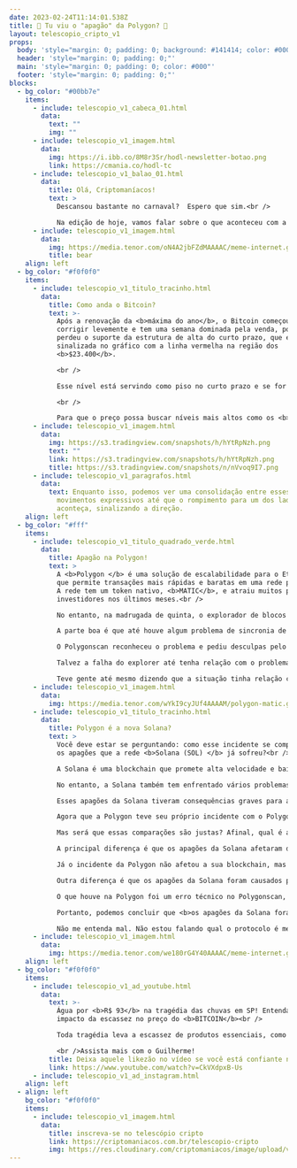 ```yaml
---
date: 2023-02-24T11:14:01.538Z
title: 🚨 Tu viu o "apagão" da Polygon? 🚨
layout: telescopio_cripto_v1
props:
  body: 'style="margin: 0; padding: 0; background: #141414; color: #000"'
  header: 'style="margin: 0; padding: 0;"'
  main: 'style="margin: 0; padding: 0; color: #000"'
  footer: 'style="margin: 0; padding: 0;"'
blocks:
  - bg_color: "#00bb7e"
    items:
      - include: telescopio_v1_cabeca_01.html
        data:
          text: ""
          img: ""
      - include: telescopio_v1_imagem.html
        data:
          img: https://i.ibb.co/8M8r3Sr/hodl-newsletter-botao.png
          link: https://cmania.co/hodl-tc
      - include: telescopio_v1_balao_01.html
        data:
          title: Olá, Criptomaníacos!
          text: >
            Descansou bastante no carnaval?  Espero que sim.<br />

            Na edição de hoje, vamos falar sobre o que aconteceu com a <b> rede Polygon </b> na madrugada desta quinta-feira, quando muitos usuários ficaram assustados com a possibilidade de um  <b>apagão na blockchain</b>. Você foi um deles?<br />
      - include: telescopio_v1_imagem.html
        data:
          img: https://media.tenor.com/oN4A2jbFZdMAAAAC/meme-internet.gif
          title: bear
    align: left
  - bg_color: "#f0f0f0"
    items:
      - include: telescopio_v1_titulo_tracinho.html
        data:
          title: Como anda o Bitcoin?
          text: >-
            Após a renovação da <b>máxima do ano</b>, o Bitcoin começou a
            corrigir levemente e tem uma semana dominada pela venda, porém, não
            perdeu o suporte da estrutura de alta do curto prazo, que está
            sinalizada no gráfico com a linha vermelha na região dos
            <b>$23.400</b>.

            <br />

            Esse nível está servindo como piso no curto prazo e se for rompido, podemos ver o início de uma <b>correção mais acentuada</b> até os suportes marcados em amarelo. Vale ressaltar que a região chave para a continuação do movimento de alta é o nível dos <b>$20.900</b>. 

            <br />

            Para que o preço possa buscar níveis mais altos como os <b>$27.700</b>, é crucial que consiga manter esse nível e depois precisa superar a barreira dos <b>$25.200</b> (linha rosa).
      - include: telescopio_v1_imagem.html
        data:
          img: https://s3.tradingview.com/snapshots/h/hYtRpNzh.png
          text: ""
          link: https://s3.tradingview.com/snapshots/h/hYtRpNzh.png
          title: https://s3.tradingview.com/snapshots/n/nVvoq9I7.png
      - include: telescopio_v1_paragrafos.html
        data:
          text: Enquanto isso, podemos ver uma consolidação entre esses níveis, sem muitos
            movimentos expressivos até que o rompimento para um dos lados
            aconteça, sinalizando a direção.
    align: left
  - bg_color: "#fff"
    items:
      - include: telescopio_v1_titulo_quadrado_verde.html
        data:
          title: Apagão na Polygon!
          text: >
            A <b>Polygon </b> é uma solução de escalabilidade para o Ethereum,
            que permite transações mais rápidas e baratas em uma rede paralela.
            A rede tem um token nativo, <b>MATIC</b>, e atraiu muitos projetos e
            investidores nos últimos meses.<br />

            No entanto, na madrugada de quinta, o explorador de blocos <b>Polygonscan </b> ficou fora do ar por várias horas, impedindo que as pessoas pudessem verificar as transações e os saldos na rede. <br />Isso gerou um pânico generalizado nas redes sociais, com muitos especulando que a própria blockchain da Polygon havia sofrido um <b>ataque </b> ou uma <b>falha grave</b>.<br />

            A parte boa é que até houve algum problema de sincronia de blocos, mas <b>a rede Polygon não parou de funcionar em nenhum momento</b>. <br />O principal problema foi apenas no Polygonscan, que é um serviço externo que mostra as informações da blockchain. <b>As transações continuaram sendo processadas normalmente pela rede e os fundos dos usuários não foram afetados. </b><br />

            O Polygonscan reconheceu o problema e pediu desculpas pelo inconveniente. Eles disseram que foi um <b>erro técnico causado por uma atualização do software </b> e que já foi resolvido. A rede Polygon também se pronunciou e disse que está trabalhando para evitar que isso aconteça novamente.<br />

            Talvez a falha do explorer até tenha relação com o problema de sincronia temporário que a rede passou. Mas isso tudo é bem menos grave do que os FUDs de que a rede tinha paralisado por completo.<br />

            Teve gente até mesmo dizendo que a situação tinha relação com a demissão em massa feita pela Polygon nos últimos dias, o que não parece ser o caso.<br />
      - include: telescopio_v1_imagem.html
        data:
          img: https://media.tenor.com/wYkI9cyJUf4AAAAM/polygon-matic.gif
      - include: telescopio_v1_titulo_tracinho.html
        data:
          title: Polygon é a nova Solana?
          text: >
            Você deve estar se perguntando: como esse incidente se compara com
            os apagões que a rede <b>Solana (SOL) </b> já sofreu?<br />

            A Solana é uma blockchain que promete alta velocidade e baixo custo nas transações. Ela também ganhou muito destaque no mercado cripto, chegando a ser chamada de “<b>matadora do Ethereum</b>” por um bom tempo.<br />

            No entanto, a Solana também tem enfrentado vários problemas técnicos ao longo dos últimos meses. Em setembro de 2021, ela chegou a ficar fora do ar por mais de <b>16 horas </b>após um bug crítico que exigiu que os desenvolvedores <b>desligassem e religassem a blockchain</b>. <br />

            Esses apagões da Solana tiveram consequências graves para a sua reputação e para o seu preço. <br />Além disso, esses apagões da Solana geraram muita ironia e crítica nas redes sociais por parte dos usuários da Polygon. Eles zombaram da Solana por não ser capaz de manter sua rede funcionando sem problemas, e questionaram sua <b>segurança e descentralização</b>.<br />

            Agora que a Polygon teve seu próprio incidente com o Polygonscan, os usuários da Solana aproveitaram para devolver as provocações. Eles criticaram a Polygon por depender de um <b>serviço externo</b> para mostrar as informações da sua rede, e sugeriram que ela era inferior à Solana.<br />

            Mas será que essas comparações são justas? Afinal, qual é a diferença entre os apagões da Solana e o incidente da Polygon?<br />

            A principal diferença é que os apagões da Solana afetaram diretamente a sua blockchain, impedindo que as transações fossem validadas e confirmadas. Isso significa que <b>a rede Solana ficou realmente paralisada e inoperante por horas, várias vezes. </b><br />

            Já o incidente da Polygon não afetou a sua blockchain, mas <b>apenas o Polygonscan</b>, que é um serviço externo que mostra as informações da rede. Isso significa que a rede Polygon <b>continuou funcionando normalmente e processando as transações sem interrupção.</b><br />

            Outra diferença é que os apagões da Solana foram causados por <b>bugs críticos </b> na sua própria arquitetura e protocolo, que exigiram uma <b>intervenção dos desenvolvedores </b>para reiniciar a rede. <br />

            O que houve na Polygon foi um erro técnico no Polygonscan, que foi resolvido rapidamente pelo seu provedor. Isso <b>não compromete a segurança e a descentralização da Polygon</b>, já que ela usa uma rede paralela ao Ethereum para garantir sua validação.<br />

            Portanto, podemos concluir que <b>os apagões da Solana foram mais graves e impactantes </b>do que o incidente da Polygon. <br />

            Não me entenda mal. Não estou falando qual o protocolo é melhor, já que não é a intenção deste Telescópio. Mas no caso específico do apagão, não tem como passar pano para a Solana, né? Os da sua rede foram bem mais sérios.
      - include: telescopio_v1_imagem.html
        data:
          img: https://media.tenor.com/we180rG4Y40AAAAC/meme-internet.gif
    align: left
  - bg_color: "#f0f0f0"
    items:
      - include: telescopio_v1_ad_youtube.html
        data:
          text: >-
            Água por <b>R$ 93</b> na tragédia das chuvas em SP! Entenda o
            impacto da escassez no preço do <b>BITCOIN</b><br />

            Toda tragédia leva a escassez de produtos essenciais, como a água. A Lei da Oferta e Demanda faz com que o preço desses itens fique bem caro. Não demora a surgir os paladinos do senso comum para criticar comerciantes locais por "preço excessivo".

            <br />Assista mais com o Guilherme!
          title: Deixa aquele likezão no vídeo se você está confiante no BTC!
          link: https://www.youtube.com/watch?v=CkVXdpxB-Us
      - include: telescopio_v1_ad_instagram.html
    align: left
  - align: left
    bg_color: "#f0f0f0"
    items:
      - include: telescopio_v1_imagem.html
        data:
          title: inscreva-se no telescópio cripto
          link: https://criptomaniacos.com.br/telescopio-cripto
          img: https://res.cloudinary.com/criptomaniacos/image/upload/v1662133224/telescopio/inscreva-se-telescopio.png
---
```

